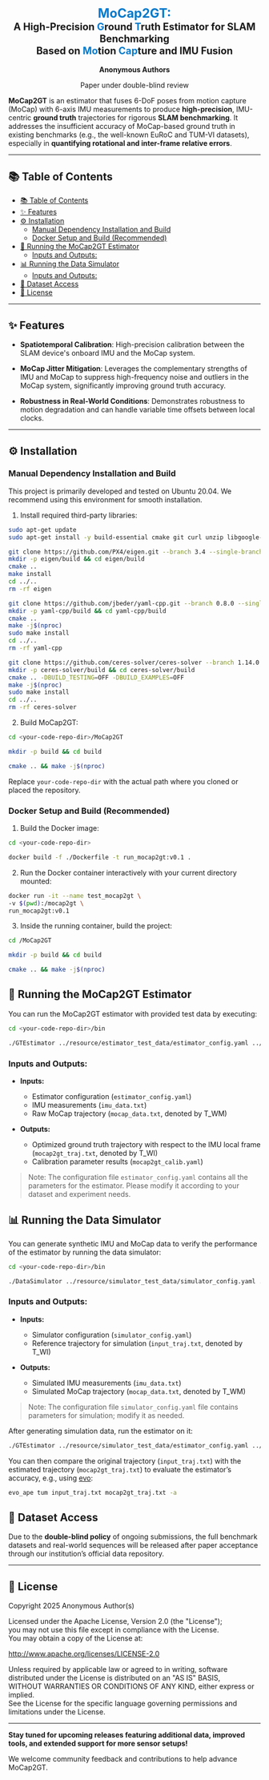 <div align="center">
  <h1 style="font-size: 1.8em; margin-bottom: 0em;">
    <span style="color:#007ACC; font-weight:bold;">MoCap2GT: </span>
  </h1>
  <h2 style="font-size: 1.4em; margin-top: 0;">
    A High-Precision <span style="color:#007ACC; font-weight:bold;">G</span>round <span style="color:#007ACC; font-weight:bold;">T</span>ruth Estimator for SLAM Benchmarking<br>
    Based on <span style="color:#007ACC; font-weight:bold;">Mo</span>tion 
    <span style="color:#007ACC; font-weight:bold;">Cap</span>ture and IMU Fusion
  </h2>
</div>

<p align="center"><strong>Anonymous Authors</strong></p>
<p align="center">Paper under double-blind review</p>

**MoCap2GT** is an estimator that fuses 6-DoF poses from motion capture (MoCap) with 6-axis IMU measurements to produce **high-precision**, IMU-centric **ground truth** trajectories for rigorous **SLAM benchmarking**. It addresses the insufficient accuracy of MoCap-based ground truth in existing benchmarks (e.g., the well-known EuRoC and TUM-VI datasets), especially in **quantifying rotational and inter-frame relative errors**.

---

## 📚 Table of Contents

- [📚 Table of Contents](#-table-of-contents)
- [✨ Features](#-features)
- [⚙️ Installation](#️-installation)
  - [Manual Dependency Installation and Build](#manual-dependency-installation-and-build)
  - [Docker Setup and Build (Recommended)](#docker-setup-and-build-recommended)
- [🚀 Running the MoCap2GT Estimator](#-running-the-mocap2gt-estimator)
  - [Inputs and Outputs:](#inputs-and-outputs)
- [📊 Running the Data Simulator](#-running-the-data-simulator)
  - [Inputs and Outputs:](#inputs-and-outputs-1)
- [📁 Dataset Access](#-dataset-access)
- [📜 License](#-license)

---

## ✨ Features

- **Spatiotemporal Calibration**: High-precision calibration between the SLAM device's onboard IMU and the MoCap system.

- **MoCap Jitter Mitigation**: Leverages the complementary strengths of IMU and MoCap to suppress high-frequency noise and outliers in the MoCap system, significantly improving ground truth accuracy.

- **Robustness in Real-World Conditions**: Demonstrates robustness to motion degradation and can handle variable time offsets between local clocks.

---

## ⚙️ Installation

### Manual Dependency Installation and Build

This project is primarily developed and tested on Ubuntu 20.04. We recommend using this environment for smooth installation.

1. Install required third-party libraries:

```bash
sudo apt-get update
sudo apt-get install -y build-essential cmake git curl unzip libgoogle-glog-dev libgflags-dev libatlas-base-dev libsuitesparse-dev

git clone https://github.com/PX4/eigen.git --branch 3.4 --single-branch
mkdir -p eigen/build && cd eigen/build
cmake ..
make install
cd ../..
rm -rf eigen

git clone https://github.com/jbeder/yaml-cpp.git --branch 0.8.0 --single-branch
mkdir -p yaml-cpp/build && cd yaml-cpp/build
cmake ..
make -j$(nproc)
sudo make install
cd ../..
rm -rf yaml-cpp

git clone https://github.com/ceres-solver/ceres-solver --branch 1.14.0 --single-branch
mkdir -p ceres-solver/build && cd ceres-solver/build
cmake .. -DBUILD_TESTING=OFF -DBUILD_EXAMPLES=OFF
make -j$(nproc)
sudo make install
cd ../..
rm -rf ceres-solver

```

2. Build MoCap2GT:

```bash
cd <your-code-repo-dir>/MoCap2GT

mkdir -p build && cd build

cmake .. && make -j$(nproc)

```

Replace `your-code-repo-dir` with the actual path where you cloned or placed the repository.

### Docker Setup and Build (Recommended)

1. Build the Docker image:

```bash
cd <your-code-repo-dir>

docker build -f ./Dockerfile -t run_mocap2gt:v0.1 .
```

2. Run the Docker container interactively with your current directory mounted:

```bash
docker run -it --name test_mocap2gt \
-v $(pwd):/mocap2gt \
run_mocap2gt:v0.1
```

3. Inside the running container, build the project:

```bash
cd /MoCap2GT

mkdir -p build && cd build

cmake .. && make -j$(nproc)
```

## 🚀 Running the MoCap2GT Estimator

You can run the MoCap2GT estimator with provided test data by executing:

```bash
cd <your-code-repo-dir>/bin

./GTEstimator ../resource/estimator_test_data/estimator_config.yaml ../resource/estimator_test_data/imu_data.txt ../resource/estimator_test_data/mocap_data.txt ../resource/estimator_test_data/mocap2gt_traj.txt ../resource/estimator_test_data/mocap2gt_calib.yaml
```

### Inputs and Outputs:

- **Inputs:**
  - Estimator configuration (`estimator_config.yaml`)
  - IMU measurements (`imu_data.txt`)
  - Raw MoCap trajectory (`mocap_data.txt`, denoted by T_WM)

- **Outputs:**
  - Optimized ground truth trajectory with respect to the IMU local frame (`mocap2gt_traj.txt`, denoted by T_WI)
  - Calibration parameter results (`mocap2gt_calib.yaml`)

> Note: The configuration file `estimator_config.yaml` contains all the parameters for the estimator. Please modify it according to your dataset and experiment needs.

## 📊 Running the Data Simulator

You can generate synthetic IMU and MoCap data to verify the performance of the estimator by running the data simulator:

```bash
cd <your-code-repo-dir>/bin

./DataSimulator ../resource/simulator_test_data/simulator_config.yaml ../resource/simulator_test_data/input_traj.txt ../resource/simulator_test_data/imu_data.txt ../resource/simulator_test_data/mocap_data.txt
```

### Inputs and Outputs:

- **Inputs:**
  - Simulator configuration (`simulator_config.yaml`)
  - Reference trajectory for simulation (`input_traj.txt`, denoted by T_WI)


- **Outputs:**
  - Simulated IMU measurements (`imu_data.txt`)
  - Simulated MoCap trajectory (`mocap_data.txt`, denoted by T_WM)

> Note: The configuration file `simulator_config.yaml` file contains parameters for simulation; modify it as needed.

After generating simulation data, run the estimator on it:

```bash
./GTEstimator ../resource/simulator_test_data/estimator_config.yaml ../resource/simulator_test_data/imu_data.txt ../resource/simulator_test_data/mocap_data.txt ../resource/simulator_test_data/mocap2gt_traj.txt ../resource/simulator_test_data/mocap2gt_calib.yaml
```

You can then compare the original trajectory (`input_traj.txt`) with the estimated trajectory (`mocap2gt_traj.txt`) to evaluate the estimator’s accuracy, e.g., using [evo](https://github.com/MichaelGrupp/evo):

```bash
evo_ape tum input_traj.txt mocap2gt_traj.txt -a
```

## 📁 Dataset Access

Due to the **double-blind policy** of ongoing submissions, the full benchmark datasets and real-world sequences will be released after paper acceptance through our institution’s official data repository.

---

## 📜 License

Copyright 2025 Anonymous Author(s)

Licensed under the Apache License, Version 2.0 (the "License");  
you may not use this file except in compliance with the License.  
You may obtain a copy of the License at:

   http://www.apache.org/licenses/LICENSE-2.0

Unless required by applicable law or agreed to in writing, software  
distributed under the License is distributed on an "AS IS" BASIS,  
WITHOUT WARRANTIES OR CONDITIONS OF ANY KIND, either express or implied.  
See the License for the specific language governing permissions and  
limitations under the License.

---

**Stay tuned for upcoming releases featuring additional data, improved tools, and extended support for more sensor setups!**

We welcome community feedback and contributions to help advance MoCap2GT.
